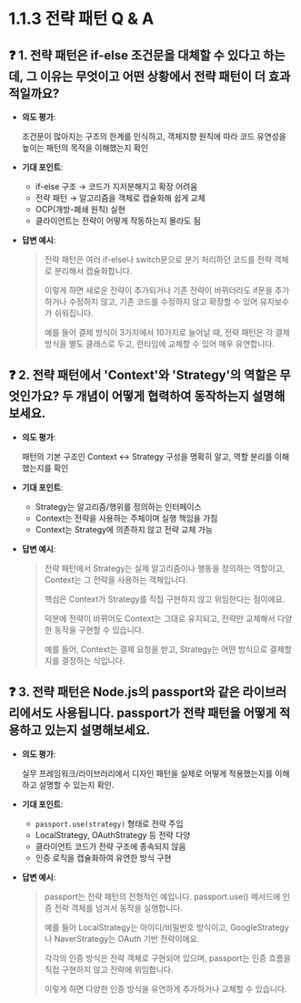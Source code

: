 # 1.1.3 전략 패턴 Q & A

## ❓ 1. 전략 패턴은 if-else 조건문을 대체할 수 있다고 하는데, 그 이유는 무엇이고 어떤 상황에서 전략 패턴이 더 효과적일까요?

- **의도 평가**:
    
    조건문이 많아지는 구조의 한계를 인식하고, 객체지향 원칙에 따라 코드 유연성을 높이는 패턴의 목적을 이해했는지 확인
    
- **기대 포인트**:
    - if-else 구조 → 코드가 지저분해지고 확장 어려움
    - 전략 패턴 → 알고리즘을 객체로 캡슐화해 쉽게 교체
    - OCP(개방-폐쇄 원칙) 실현
    - 클라이언트는 전략이 어떻게 작동하는지 몰라도 됨
- **답변 예시**:
    
    > 전략 패턴은 여러 if-else나 switch문으로 분기 처리하던 코드를 전략 객체로 분리해서 캡슐화합니다.
    > 
    > 
    > 이렇게 하면 새로운 전략이 추가되거나 기존 전략이 바뀌더라도 if문을 추가하거나 수정하지 않고, 기존 코드를 수정하지 않고 확장할 수 있어 유지보수가 쉬워집니다.
    > 
    > 예를 들어 결제 방식이 3가지에서 10가지로 늘어날 때, 전략 패턴은 각 결제 방식을 별도 클래스로 두고, 런타임에 교체할 수 있어 매우 유연합니다.
    > 

## ❓ 2. 전략 패턴에서 'Context'와 'Strategy'의 역할은 무엇인가요? 두 개념이 어떻게 협력하여 동작하는지 설명해보세요.

- **의도 평가**:
    
    패턴의 기본 구조인 Context ↔ Strategy 구성을 명확히 알고, 역할 분리를 이해했는지를 확인
    
- **기대 포인트**:
    - Strategy는 알고리즘/행위를 정의하는 인터페이스
    - Context는 전략을 사용하는 주체이며 실행 책임을 가짐
    - Context는 Strategy에 의존하지 않고 전략 교체 가능
- **답변 예시**:
    
    > 전략 패턴에서 Strategy는 실제 알고리즘이나 행동을 정의하는 역할이고, Context는 그 전략을 사용하는 객체입니다.
    > 
    > 
    > 핵심은 Context가 Strategy를 직접 구현하지 않고 위임한다는 점이에요.
    > 
    > 덕분에 전략이 바뀌어도 Context는 그대로 유지되고, 전략만 교체해서 다양한 동작을 구현할 수 있습니다.
    > 
    > 예를 들어, Context는 결제 요청을 받고, Strategy는 어떤 방식으로 결제할지를 결정하는 식입니다.
    > 

## ❓ 3. 전략 패턴은 Node.js의 passport와 같은 라이브러리에서도 사용됩니다. passport가 전략 패턴을 어떻게 적용하고 있는지 설명해보세요.

- **의도 평가**:
    
    실무 프레임워크/라이브러리에서 디자인 패턴을 실제로 어떻게 적용했는지를 이해하고 설명할 수 있는지 확인.
    
- **기대 포인트**:
    - `passport.use(strategy)` 형태로 전략 주입
    - LocalStrategy, OAuthStrategy 등 전략 다양
    - 클라이언트 코드가 전략 구조에 종속되지 않음
    - 인증 로직을 캡슐화하여 유연한 방식 구현
- **답변 예시**:
    
    > passport는 전략 패턴의 전형적인 예입니다. passport.use() 메서드에 인증 전략 객체를 넘겨서 동작을 실행합니다.
    > 
    > 
    > 예를 들어 LocalStrategy는 아이디/비밀번호 방식이고, GoogleStrategy나 NaverStrategy는 OAuth 기반 전략이에요.
    > 
    > 각각의 인증 방식은 전략 객체로 구현되어 있으며, passport는 인증 흐름을 직접 구현하지 않고 전략에 위임합니다.
    > 
    > 이렇게 하면 다양한 인증 방식을 유연하게 추가하거나 교체할 수 있습니다.
    > 
